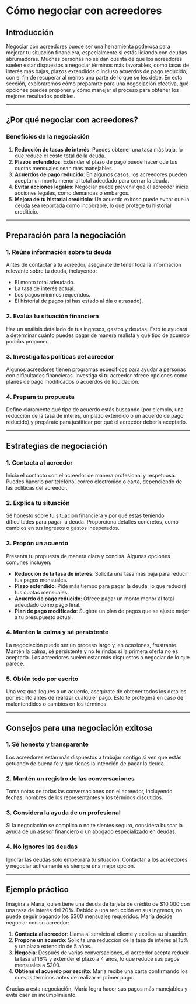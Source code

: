 # Cómo negociar con acreedores

## Introducción

Negociar con acreedores puede ser una herramienta poderosa para mejorar tu situación financiera, especialmente si estás lidiando con deudas abrumadoras. Muchas personas no se dan cuenta de que los acreedores suelen estar dispuestos a negociar términos más favorables, como tasas de interés más bajas, plazos extendidos o incluso acuerdos de pago reducido, con el fin de recuperar al menos una parte de lo que se les debe. En esta sección, exploraremos cómo prepararte para una negociación efectiva, qué opciones puedes proponer y cómo manejar el proceso para obtener los mejores resultados posibles.

---

## ¿Por qué negociar con acreedores?

### Beneficios de la negociación

1. **Reducción de tasas de interés**: Puedes obtener una tasa más baja, lo que reduce el costo total de la deuda.  
2. **Plazos extendidos**: Extender el plazo de pago puede hacer que tus cuotas mensuales sean más manejables.  
3. **Acuerdos de pago reducido**: En algunos casos, los acreedores pueden aceptar un monto menor al total adeudado para cerrar la deuda.  
4. **Evitar acciones legales**: Negociar puede prevenir que el acreedor inicie acciones legales, como demandas o embargos.  
5. **Mejora de tu historial crediticio**: Un acuerdo exitoso puede evitar que la deuda sea reportada como incobrable, lo que protege tu historial crediticio.  

---

## Preparación para la negociación

### 1. **Reúne información sobre tu deuda**

Antes de contactar a tu acreedor, asegúrate de tener toda la información relevante sobre tu deuda, incluyendo:

- El monto total adeudado.  
- La tasa de interés actual.  
- Los pagos mínimos requeridos.  
- El historial de pagos (si has estado al día o atrasado).  

### 2. **Evalúa tu situación financiera**

Haz un análisis detallado de tus ingresos, gastos y deudas. Esto te ayudará a determinar cuánto puedes pagar de manera realista y qué tipo de acuerdo podrías proponer.

### 3. **Investiga las políticas del acreedor**

Algunos acreedores tienen programas específicos para ayudar a personas con dificultades financieras. Investiga si tu acreedor ofrece opciones como planes de pago modificados o acuerdos de liquidación.

### 4. **Prepara tu propuesta**

Define claramente qué tipo de acuerdo estás buscando (por ejemplo, una reducción de la tasa de interés, un plazo extendido o un acuerdo de pago reducido) y prepárate para justificar por qué el acreedor debería aceptarlo.

---

## Estrategias de negociación

### 1. **Contacta al acreedor**

Inicia el contacto con el acreedor de manera profesional y respetuosa. Puedes hacerlo por teléfono, correo electrónico o carta, dependiendo de las políticas del acreedor.

### 2. **Explica tu situación**

Sé honesto sobre tu situación financiera y por qué estás teniendo dificultades para pagar la deuda. Proporciona detalles concretos, como cambios en tus ingresos o gastos inesperados.

### 3. **Propón un acuerdo**

Presenta tu propuesta de manera clara y concisa. Algunas opciones comunes incluyen:

- **Reducción de la tasa de interés**: Solicita una tasa más baja para reducir tus pagos mensuales.  
- **Plazo extendido**: Pide más tiempo para pagar la deuda, lo que reducirá tus cuotas mensuales.  
- **Acuerdo de pago reducido**: Ofrece pagar un monto menor al total adeudado como pago final.  
- **Plan de pago modificado**: Sugiere un plan de pagos que se ajuste mejor a tu presupuesto actual.  

### 4. **Mantén la calma y sé persistente**

La negociación puede ser un proceso largo y, en ocasiones, frustrante. Mantén la calma, sé persistente y no te rindas si la primera oferta no es aceptada. Los acreedores suelen estar más dispuestos a negociar de lo que parece.

### 5. **Obtén todo por escrito**

Una vez que llegues a un acuerdo, asegúrate de obtener todos los detalles por escrito antes de realizar cualquier pago. Esto te protegerá en caso de malentendidos o cambios en los términos.

---

## Consejos para una negociación exitosa

### 1. **Sé honesto y transparente**

Los acreedores están más dispuestos a trabajar contigo si ven que estás actuando de buena fe y que tienes la intención de pagar la deuda.

### 2. **Mantén un registro de las conversaciones**

Toma notas de todas las conversaciones con el acreedor, incluyendo fechas, nombres de los representantes y los términos discutidos.

### 3. **Considera la ayuda de un profesional**

Si la negociación se complica o no te sientes seguro, considera buscar la ayuda de un asesor financiero o un abogado especializado en deudas.

### 4. **No ignores las deudas**

Ignorar las deudas solo empeorará tu situación. Contactar a los acreedores y negociar activamente es siempre una mejor opción.

---

## Ejemplo práctico

Imagina a María, quien tiene una deuda de tarjeta de crédito de $10,000 con una tasa de interés del 20%. Debido a una reducción en sus ingresos, no puede seguir pagando los $300 mensuales requeridos. María decide negociar con su acreedor:

1. **Contacta al acreedor**: Llama al servicio al cliente y explica su situación.  
2. **Propone un acuerdo**: Solicita una reducción de la tasa de interés al 15% y un plazo extendido de 5 años.  
3. **Negocia**: Después de varias conversaciones, el acreedor acepta reducir la tasa al 16% y extender el plazo a 4 años, lo que reduce sus pagos mensuales a $200.  
4. **Obtiene el acuerdo por escrito**: María recibe una carta confirmando los nuevos términos antes de realizar el primer pago.  

Gracias a esta negociación, María logra hacer sus pagos más manejables y evita caer en incumplimiento.

